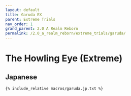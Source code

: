 ```yaml
---
layout: default
title: Garuda EX
parent: Extreme Trials
nav_order: 1
grand_parent: 2.0 A Realm Reborn
permalink: /2.0_a_realm_reborn/extreme_trials/garuda/
---
```


# The Howling Eye (Extreme)

## Japanese

```
{% include_relative macros/garuda.jp.txt %}
```

<script data-goatcounter="https://tuufless.goatcounter.com/count"
        async src="//gc.zgo.at/count.js"></script>
